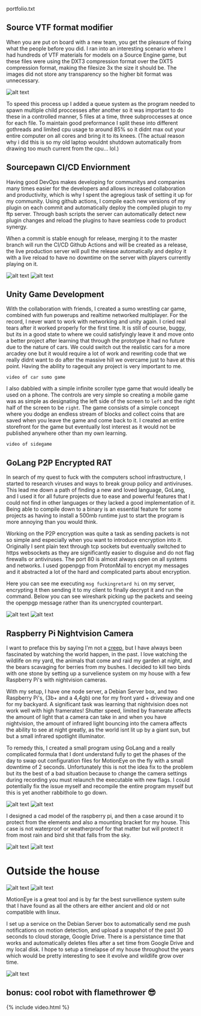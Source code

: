 portfolio.txt

## Source VTF format modifier

When you are put on board with a new team, you get the pleasure of fixing what the people before you did. I ran into an interesting scenario where I had hundreds of VTF materials for models on a Source Engine game, but these files were using the DXT3 compression format over the DXT5 compression format, making the filesize 3x the size it should be. The images did not store any transparency so the higher bit format was unnecessary.

![alt text](unknown-78.png "Image dxt5 vs dxt3")

To speed this process up I added a queue system as the program needed to spawn multiple child proccesses after another so it was important to do these in a controlled manner, 5 files at a time, three subproccesses at once for each file. To maintain good preformance I split these into different gothreads and limited cpu usage to around 85% so it didnt max out your entire computer on all cores and bring it to its knees. (The actual reason why i did this is so my old laptop wouldnt shutdown automatically from drawing too much current from the cpu... lol.)

## Sourcepawn CI/CD Enviornment

Having good DevOps makes developing for communitys and companies many times easier for the developers and allows increased collaboration and productivity, which is why I spent the agregious task of setting it up for my community. Using github actions, I compile each new versions of my plugin on each commit and automatically deploy the compiled plugin to my ftp server. Through bash scripts the server can automatically detect new plugin changes and reload the plugins to have seamless code to product synergy.

When a commit is stable enough for release, merging it to the master branch will run the CI/CD Github Actions and will be created as a release, the live production server will pull the release automatically and deploy it with a live reload to have no downtime on the server with players currently playing on it.

![alt text](githubactions.png "Image of a Github Actions")
![alt text](sBzdDqq.png "Image of a Github Release")


## Unity Game Development

With the collaboration with friends, I created a sumo wrestling car game, combined with fun powerups and realtime networked multiplayer. For the record, I never want to work with networking and unity again. I cried real tears after it worked properly for the first time. It is still of course, buggy, but its in a good state to where we could satisfyingly leave it and move onto a better project after learning that through the prototype it had no future due to the nature of cars. We could switch out the realistic cars for a more arcadey one but it would require a lot of work and rewriting code that we really didnt want to do after the massive hill we overcame just to have at this point. Having the ability to ragequit any project is very important to me.

```
video of car sumo game
```

I also dabbled with a simple infinite scroller type game that would ideally be used on a phone. The controls are very simple so creating a mobile game was as simple as designating the left side of the screen to `left` and the right half of the screen to be `right`. The game consists of a simple concept where you dodge an endless stream of blocks and collect coins that are saved when you leave the game and come back to it. I created an entire storefront for the game but eventually lost interest as it would not be published anywhere other than my own learning. 

```
video of sidegame
```

## GoLang P2P Encrypted RAT

In search of my quest to fuck with the computers school infrastructure, I started to research viruses and ways to break group policy and antiviruses. This lead me down a path of finding a new and loved language, GoLang, and I used it for all future projects due to ease and powerful features that I could not find in other languages or they lacked a good implementation of it. Being able to compile down to a binary is an essential feature for some projects as having to install a 500mb runtime just to start the program is more annoying than you would think.

Working on the P2P encryption was quite a task as sending packets is not so simple and especially when you want to introduce encryption into it. Originally I sent plain text through tcp sockets but eventually switched to https websockets as they are significantly easier to disguise and do not flag firewalls or antiviruses. The port 80 is almost always open on all systems and networks. I used gopenpgp from ProtonMail to encrypt my messages and it abstracted a lot of the hard and complicated parts about encryption.

Here you can see me executing `msg fuckingretard hi` on my server, encrypting it then sending it to my client to finally decrypt it and run the command. Below you can see wireshark picking up the packets and seeing the openpgp message rather than its unencrypted counterpart.

![alt text](R69UZej.png "Image of a terminal")
![alt text](RWaPbWb.png "Image of a WireShark Terminal")

## Raspberry Pi Nightvision Camera

I want to preface this by saying I'm not a [creep,](https://www.youtube.com/watch?v=XFkzRNyygfk) but I have always been fascinated by watching the world happen, in the past. I love watching the wildlife on my yard, the animals that come and raid my garden at night, and the bears scavaging for berries from my bushes. I decided to kill two birds with one stone by setting up a survelience system on my house with a few Raspberry Pi's with nightvision cameras. 

With my setup, I have one node server, a Debian Server box, and two Raspberry Pi's, (3b+ and a 4,4gb) one for my front yard + driveway and one for my backyard. A significant task was learning that nightvision does not work well with high framerates! Shutter speed, limited by framerate affects the amount of light that a camera can take in and when you have nightvision, the amount of infrared light bouncing into the camera affects the ability to see at night greatly, as the world isnt lit up by a giant sun, but but a small infrared spotlight illuminator.

To remedy this, I created a small program using GoLang and a really complicated formula that I dont understand fully to get the phases of the day to swap out configuration files for MotionEye on the fly with a small downtime of 2 seconds. Unfortunately this is not the idea fix to the problem but its the best of a bad situation because to change the camera settings during recording you must relaunch the executable with new flags. I could potentially fix the issue myself and recompile the entire program myself but this is yet another rabbithole to go down.
 
![alt text](daynightconfig.png "Image of a terminal")
![alt text](daynightconfigterminal.png "Image of a terminal")

I designed a cad model of the raspberry pi, and then a case around it to protect from the elements and also a mounting bracket for my house. This case is not waterproof or weatherproof for that matter but will protect it from most rain and bird shit that falls from the sky.

![alt text](raspberrypicamera.png "Image of the completed print in my hand")
![alt text](cadmodel.png "Image of the completed print in my hand")

# Outside the house

![alt text](IMG_0010.JPG "Image of outside of house")
![alt text](IMG_0011.JPG "Closeup image of outside of house")

MotionEye is a great tool and is by far the best survellience system suite that I have found as all the others are either ancient and old or not compatible with linux.


I set up a service on the Debian Server box to automatically send me push notifications on motion detection, and upload a snapshot of the past 30 seconds to cloud storage, Google Drive. There is a persistance time that works and automatically deletes files after a set time from Google Drive and my local disk. I hope to setup a timelapse of my house throughout the years which would be pretty interesting to see it evolve and wildlife grow over time.

![alt text](pushnotification.png "Image of push notification")

## bonus: cool robot with flamethrower 😎
{% include video.html %}
